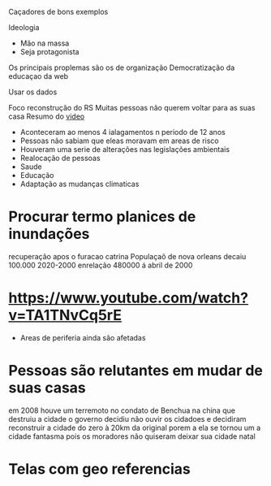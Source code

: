 Caçadores de bons exemplos

Ideologia

- Mão na massa
- Seja protagonista

Os principais proplemas são os de organização
Democratização da educaçao da web

Usar os dados

Foco reconstrução do RS
Muitas pessoas não querem voltar para as suas casa
Resumo do [video](https://www.youtube.com/watch?v=LdJkieWi2Yw)

- Aconteceram ao menos 4 ialagamentos n periodo de 12 anos
- Pessoas não sabiam que eleas moravam em areas de risco
- Houveram uma serie de alterações nas legislações ambientais
- Realocação de pessoas
- Saude
- Educação
- Adaptação as mudanças climaticas

# Procurar termo planices de inundações

recuperação apos o furacao catrina
Populaçaõ de nova orleans decaiu 100.000 2020-2000 enrelação 480000 á abril de 2000

# https://www.youtube.com/watch?v=TA1TNvCq5rE

- Areas de periferia ainda são afetadas

# Pessoas são relutantes em mudar de suas casas

em 2008 houve um terremoto no condato de Benchua na china que destruiu a cidade o governo decidiu não ouvir os cidadoes e decidiram reconstruir a cidade do zero à 20km da original porem a ela se tornou um a cidade fantasma pois os moradores não quiseram deixar sua cidade natal

# Telas com geo referencias






